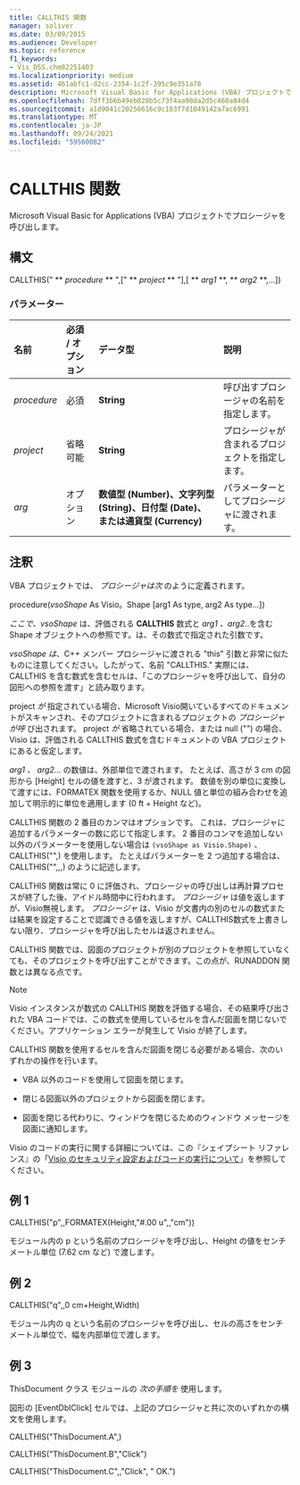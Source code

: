 ```yaml
---
title: CALLTHIS 関数
manager: soliver
ms.date: 03/09/2015
ms.audience: Developer
ms.topic: reference
f1_keywords:
- Vis_DSS.chm82251403
ms.localizationpriority: medium
ms.assetid: 461abfc1-d2cc-2354-1c2f-395c9e351a78
description: Microsoft Visual Basic for Applications (VBA) プロジェクトでプロシージャを呼び出します。
ms.openlocfilehash: 7dff3b6b49eb828b5c73f4aa98da2d5c460a84d4
ms.sourcegitcommit: a1d9041c20256616c9c183f7d1049142a7ac6991
ms.translationtype: MT
ms.contentlocale: ja-JP
ms.lasthandoff: 09/24/2021
ms.locfileid: "59560082"
---
```

# <a name="callthis-function"></a>CALLTHIS 関数

Microsoft Visual Basic for Applications (VBA) プロジェクトでプロシージャを呼び出します。
  
## <a name="syntax"></a>構文

CALLTHIS(" ** *procedure* ** ",[" ** *project* ** "],[ ** *arg1* **, ** *arg2* **,...]) 
  
### <a name="parameters"></a>パラメーター

|**名前**|**必須 / オプション**|**データ型**|**説明**|
|:-----|:-----|:-----|:-----|
| _procedure_ <br/> |必須  <br/> |**String** <br/> | 呼び出すプロシージャの名前を指定します。  <br/> |
| _project_ <br/> |省略可能  <br/> |**String** <br/> |プロシージャが含まれるプロジェクトを指定します。  <br/> |
| _arg_ <br/> |オプション  <br/> |**数値型 (Number)、文字列型 (String)、日付型 (Date)、または通貨型 (Currency)** <br/> |パラメーターとしてプロシージャに渡されます。  <br/> |
   
## <a name="remarks"></a>注釈

VBA プロジェクトでは、  *プロシージャは次*  のように定義されます。 
  
procedure(*vsoShape* As Visio。Shape [arg1 As type, arg2 As type...]) 
  
*ここで、vsoShape* は、評価される **CALLTHIS** 数式と _arg1 、arg2_..を含む Shape オブジェクトへの参照です。は、その数式で指定された引数です。 
  
*vsoShape は*、C++ メンバー プロシージャに渡される "this" 引数と非常に似たものに注意してください。したがって、名前 "CALLTHIS." 実際には、CALLTHIS を含む数式を含むセルは、「このプロシージャを呼び出して、自分の図形への参照を渡す」と読み取ります。 
  
project _が_ 指定されている場合、Microsoft Visio開いているすべてのドキュメントがスキャンされ、そのプロジェクトに含まれるプロジェクトの _プロシージャが呼_ び出されます。 project _が_ 省略されている場合、または null ("") の場合、Visio は、評価される CALLTHIS 数式を含むドキュメントの VBA プロジェクトにあると仮定します。 
  
_arg1 、_ _arg2..._ の数値は、外部単位で渡されます。 たとえば、高さが 3 cm の図形から [Height] セルの値を渡すと、3 が渡されます。 数値を別の単位に変換して渡すには、FORMATEX 関数を使用するか、NULL 値と単位の組み合わせを追加して明示的に単位を適用します (0 ft + Height など)。 
  
CALLTHIS 関数の 2 番目のカンマはオプションです。 これは、プロシージャに追加するパラメーターの数に応じて指定します。 2 番目のコンマを追加しない以外のパラメーターを使用しない場合は  `(vsoShape as Visio.Shape)` 、CALLTHIS("",) を使用します。 たとえばパラメーターを 2 つ追加する場合は、CALLTHIS("",,,) のように記述します。 
  
CALLTHIS 関数は常に 0 に評価され、プロシージャの呼び出しは再計算プロセスが終了した後、アイドル時間中に行われます。  _プロシージャ_ は値を返しますが、Visio無視します。  _プロシージャ_ は、Visio が文書内の別のセルの数式または結果を設定することで認識できる値を返しますが、CALLTHIS数式を上書きしない限り、プロシージャを呼び出したセルは返されません。
  
CALLTHIS 関数では、図面のプロジェクトが別のプロジェクトを参照していなくても、そのプロジェクトを呼び出すことができます。この点が、RUNADDON 関数とは異なる点です。 
  
> [!NOTE]
>  Visio インスタンスが数式の CALLTHIS 関数を評価する場合、その結果呼び出された VBA コードでは、この数式を使用しているセルを含んだ図面を閉じないでください。アプリケーション エラーが発生して Visio が終了します。 
  
CALLTHIS 関数を使用するセルを含んだ図面を閉じる必要がある場合、次のいずれかの操作を行います。 
  
- VBA 以外のコードを使用して図面を閉じます。
    
- 閉じる図面以外のプロジェクトから図面を閉じます。
    
- 図面を閉じる代わりに、ウィンドウを閉じるためのウィンドウ メッセージを図面に通知します。
    
Visio のコードの実行に関する詳細については、この『シェイプシート リファレンス』の「[Visio のセキュリティ設定およびコードの実行について](about-security-settings-and-running-code-in-visio-shapesheet.md)」を参照してください。 
  
## <a name="example-1"></a>例 1

CALLTHIS("p",,FORMATEX(Height,"#.00 u",,"cm"))
  
モジュール内の p という名前のプロシージャを呼び出し、Height の値をセンチメートル単位 (7.62 cm など) で渡します。
  
## <a name="example-2"></a>例 2

CALLTHIS("q",,0 cm+Height,Width)
  
モジュール内の q という名前のプロシージャを呼び出し、セルの高さをセンチメートル単位で、幅を内部単位で渡します。
  
## <a name="example-3"></a>例 3

ThisDocument クラス モジュールの  *次の手順を*  使用します。 
  
図形の [EventDblClick] セルでは、上記のプロシージャと共に次のいずれかの構文を使用します。
  
CALLTHIS("ThisDocument.A",)
  
CALLTHIS("ThisDocument.B","Click")
  
CALLTHIS("ThisDocument.C",,"Click", " OK.")
  

